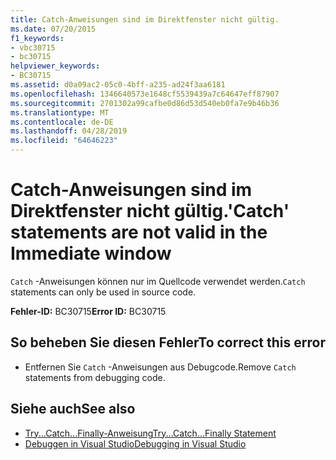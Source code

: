 ```yaml
---
title: Catch-Anweisungen sind im Direktfenster nicht gültig.
ms.date: 07/20/2015
f1_keywords:
- vbc30715
- bc30715
helpviewer_keywords:
- BC30715
ms.assetid: d0a09ac2-05c0-4bff-a235-ad24f3aa6181
ms.openlocfilehash: 1346640573e1648cf5539439a7c64647eff87907
ms.sourcegitcommit: 2701302a99cafbe0d86d53d540eb0fa7e9b46b36
ms.translationtype: MT
ms.contentlocale: de-DE
ms.lasthandoff: 04/28/2019
ms.locfileid: "64646223"
---
```

# <a name="catch-statements-are-not-valid-in-the-immediate-window"></a><span data-ttu-id="79aa3-102">Catch-Anweisungen sind im Direktfenster nicht gültig.</span><span class="sxs-lookup"><span data-stu-id="79aa3-102">'Catch' statements are not valid in the Immediate window</span></span>
<span data-ttu-id="79aa3-103">`Catch` -Anweisungen können nur im Quellcode verwendet werden.</span><span class="sxs-lookup"><span data-stu-id="79aa3-103">`Catch` statements can only be used in source code.</span></span>  
  
 <span data-ttu-id="79aa3-104">**Fehler-ID:** BC30715</span><span class="sxs-lookup"><span data-stu-id="79aa3-104">**Error ID:** BC30715</span></span>  
  
## <a name="to-correct-this-error"></a><span data-ttu-id="79aa3-105">So beheben Sie diesen Fehler</span><span class="sxs-lookup"><span data-stu-id="79aa3-105">To correct this error</span></span>  
  
- <span data-ttu-id="79aa3-106">Entfernen Sie `Catch` -Anweisungen aus Debugcode.</span><span class="sxs-lookup"><span data-stu-id="79aa3-106">Remove `Catch` statements from debugging code.</span></span>  
  
## <a name="see-also"></a><span data-ttu-id="79aa3-107">Siehe auch</span><span class="sxs-lookup"><span data-stu-id="79aa3-107">See also</span></span>

- [<span data-ttu-id="79aa3-108">Try...Catch...Finally-Anweisung</span><span class="sxs-lookup"><span data-stu-id="79aa3-108">Try...Catch...Finally Statement</span></span>](../../visual-basic/language-reference/statements/try-catch-finally-statement.md)
- [<span data-ttu-id="79aa3-109">Debuggen in Visual Studio</span><span class="sxs-lookup"><span data-stu-id="79aa3-109">Debugging in Visual Studio</span></span>](/visualstudio/debugger/debugging-in-visual-studio)
